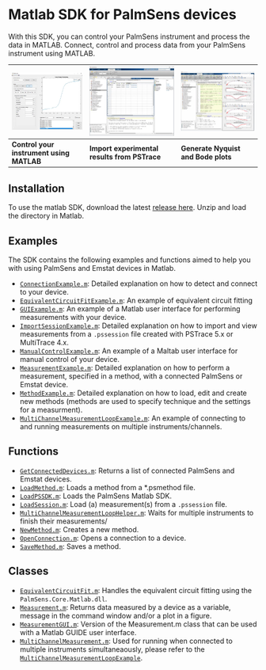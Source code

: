 # Matlab SDK for PalmSens devices

With this SDK, you can control your PalmSens instrument and process the data in MATLAB.
Connect, control and process data from your PalmSens instrument using MATLAB.

| ![Measurement](../docs/modules/matlab/images/measurement-gui.webp)| ![Import measurement](../docs/modules/matlab/images/import-measurement.webp) | ![Equivalent circuit fitting](../docs/modules/matlab/images/equivalent-circuit-fitting.webp) |
| - | - | - |
| **Control your instrument using MATLAB** | **Import experimental results from PSTrace** | **Generate Nyquist and Bode plots** |

## Installation

To use the matlab SDK, download the latest [release here](https://github.com/palmsens/palmsens_sdk/releases).
Unzip and load the directory in Matlab.

## Examples

The SDK contains the following examples and functions aimed to help you with using PalmSens and Emstat devices in Matlab.

- [`ConnectionExample.m`](./ConnectionExample.m): Detailed explanation on how to detect and connect to your device.
- [`EquivalentCircuitFitExample.m`](./EquivalentCircuitFitExample.m): An example of equivalent circuit fitting
- [`GUIExample.m`](./GUIExample.m): An example of a Matlab user interface for performing measurements with your device.
- [`ImportSessionExample.m`](./ImportSessionExample.m): Detailed explanation on how to import and view measurements from a `.pssession` file created with PSTrace 5.x or MultiTrace 4.x.
- [`ManualControlExample.m`](./ManualControlExample.m): An example of a Maltab user interface for manual control of your device.
- [`MeasurementExample.m`](./MeasurementExample.m): Detailed explanation on how to perform a measurement, specified in a method, with a connected PalmSens or Emstat device.
- [`MethodExample.m`](./MethodExample.m): Detailed explanation on how to load, edit and create new methods (methods are used to specify technique and the settings for a measurment).
- [`MultiChannelMeasurementLoopExample.m`](./MultiChannelMeasurementLoopExample.m): An example of connecting to and running measurements on multiple instruments/channels.

## Functions

- [`GetConnectedDevices.m`](./GetConnectedDevices.m): Returns a list of connected PalmSens and Emstat devices.
- [`LoadMethod.m`](./LoadMethod.m): Loads a method from a *.psmethod file.
- [`LoadPSSDK.m`](./LoadPSSDK.m): Loads the PalmSens Matlab SDK.
- [`LoadSession.m`](./LoadSession.m): Load (a) measurement(s) from a `.pssession` file.
- [`MultiChannelMeasurementLoopHelper.m`](./MultiChannelMeasurementLoopHelper.m): Waits for multiple instruments to finish their measurements/
- [`NewMethod.m`](./NewMethod.m): Creates a new method.
- [`OpenConnection.m`](./OpenConnection.m): Opens a connection to a device.
- [`SaveMethod.m`](./SaveMethod.m): Saves a method.


## Classes

- [`EquivalentCircuitFit.m`](./EquivalentCircuitFit.m): Handles the equivalent circuit fitting using the `PalmSens.Core.Matlab.dll`.
- [`Measurement.m`](./Measurement.m): Returns data measured by a device as a variable, message in the command window and/or a plot in a figure.
- [`MeasurementGUI.m`](./MeasurementGUI.m): Version of the Measurement.m class that can be used with a Matlab GUIDE user interface.
- [`MultiChannelMeasurement.m`](./MultiChannelMeasurement.m): Used for running when connected to multiple instruments simultaneaously, please refer to the [`MultiChannelMeasurementLoopExample`](./MultiChannelMeasurementLoopExample.m).
